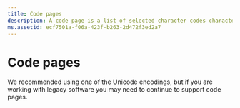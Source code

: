 ```yaml
---
title: Code pages
description: A code page is a list of selected character codes characters represented as code points in a certain order.
ms.assetid: ecf7501a-f06a-423f-b263-2d472f3ed2a7
---
```


# Code pages

We recommended using one of the Unicode encodings, but if you are working with legacy software you may need to continue to support code pages.
